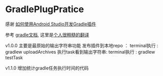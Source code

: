 # GradlePlugPratice

感谢 [如何使用Android Studio开发Gradle插件](http://blog.csdn.net/sbsujjbcy/article/details/50782830)


参考 [gradle文档](https://docs.gradle.org/current/userguide/custom_plugins.html), 这里是[个人很粗糙的翻译](https://github.com/nangonghuang/test/blob/master/Chapter%2041.md)

v1.0.0 主要是最原始的输出字符串功能
   发布插件到本地repo ： terminal执行 : gradlew uploadArchives
   执行task看到输出字符串: terminal执行 : gradlew testTask
   
v1.1.0 增加统计gradle任务执行时间的代码